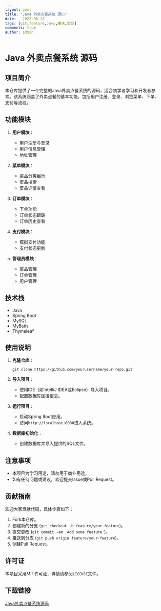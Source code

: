 ```yaml
---
layout: post
title: "Java 外卖点餐系统 源码"
date:   2022-06-12
tags: [git,feature,Java,模块,菜品]
comments: true
author: admin
---
```

# Java 外卖点餐系统 源码

## 项目简介

本仓库提供了一个完整的Java外卖点餐系统的源码，适合初学者学习和开发者参考。该系统涵盖了外卖点餐的基本功能，包括用户注册、登录、浏览菜单、下单、支付等流程。

## 功能模块

1. **用户模块**：
   - 用户注册与登录
   - 用户信息管理
   - 地址管理

2. **菜单模块**：
   - 菜品分类展示
   - 菜品搜索
   - 菜品详情查看

3. **订单模块**：
   - 下单功能
   - 订单状态跟踪
   - 订单历史查看

4. **支付模块**：
   - 模拟支付功能
   - 支付状态更新

5. **管理员模块**：
   - 菜品管理
   - 订单管理
   - 用户管理

## 技术栈

- Java
- Spring Boot
- MySQL
- MyBatis
- Thymeleaf

## 使用说明

1. **克隆仓库**：
   ```
   git clone https://github.com/yourusername/your-repo.git
   ```

2. **导入项目**：
   - 使用IDE（如IntelliJ IDEA或Eclipse）导入项目。
   - 配置数据库连接信息。

3. **运行项目**：
   - 启动Spring Boot应用。
   - 访问`http://localhost:8080`进入系统。

4. **数据库初始化**：
   - 创建数据库并导入提供的SQL文件。

## 注意事项

- 本项目为学习用途，请勿用于商业用途。
- 如有任何问题或建议，欢迎提交Issue或Pull Request。

## 贡献指南

欢迎大家贡献代码，具体步骤如下：

1. Fork本仓库。
2. 创建新的分支 (`git checkout -b feature/your-feature`)。
3. 提交更改 (`git commit -am 'Add some feature'`)。
4. 推送到分支 (`git push origin feature/your-feature`)。
5. 创建Pull Request。

## 许可证

本项目采用MIT许可证，详情请参阅`LICENSE`文件。

## 下载链接

[Java外卖点餐系统源码](https://pan.quark.cn/s/4a982330925b)